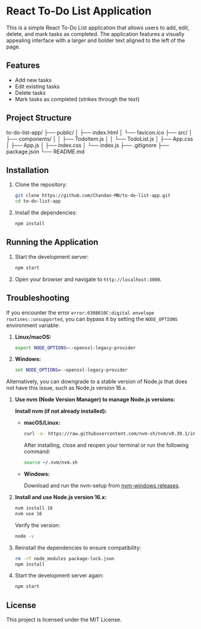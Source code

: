 # React To-Do List Application

This is a simple React To-Do List application that allows users to add, edit, delete, and mark tasks as completed. The application features a visually appealing interface with a larger and bolder text aligned to the left of the page.

## Features

- Add new tasks
- Edit existing tasks
- Delete tasks
- Mark tasks as completed (strikes through the text)

## Project Structure
to-do-list-app/
├── public/
│ ├── index.html
│ └── favicon.ico
├── src/
│ ├── components/
│ │ ├── TodoItem.js
│ │ └── TodoList.js
│ ├── App.css
│ ├── App.js
│ ├── index.css
│ └── index.js
├── .gitignore
├── package.json
└── README.md

## Installation

1. Clone the repository:

    ```bash
    git clone https://github.com/Chandan-MN/to-do-list-app.git
    cd to-do-list-app
    ```

2. Install the dependencies:

    ```bash
    npm install
    ```

## Running the Application

1. Start the development server:

    ```bash
    npm start
    ```

2. Open your browser and navigate to `http://localhost:3000`.

## Troubleshooting

If you encounter the error `error:0308010C:digital envelope routines::unsupported`, you can bypass it by setting the `NODE_OPTIONS` environment variable:

1. **Linux/macOS:**

    ```bash
    export NODE_OPTIONS=--openssl-legacy-provider
    ```

2. **Windows:**

    ```cmd
    set NODE_OPTIONS=--openssl-legacy-provider
    ```

Alternatively, you can downgrade to a stable version of Node.js that does not have this issue, such as Node.js version 16.x.

1. **Use nvm (Node Version Manager) to manage Node.js versions:**

    **Install nvm (if not already installed):**

    - **macOS/Linux:**

        ```bash
        curl -o- https://raw.githubusercontent.com/nvm-sh/nvm/v0.39.1/install.sh | bash
        ```

        After installing, close and reopen your terminal or run the following command:

        ```bash
        source ~/.nvm/nvm.sh
        ```

    - **Windows:**

        Download and run the nvm-setup from [nvm-windows releases](https://github.com/coreybutler/nvm-windows/releases).

2. **Install and use Node.js version 16.x:**

    ```bash
    nvm install 16
    nvm use 16
    ```

    Verify the version:

    ```bash
    node -v
    ```

3. Reinstall the dependencies to ensure compatibility:

    ```bash
    rm -rf node_modules package-lock.json
    npm install
    ```

4. Start the development server again:

    ```bash
    npm start
    ```

## License

This project is licensed under the MIT License.
